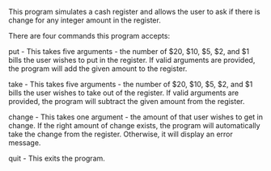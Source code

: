 This program simulates a cash register and allows the user to ask if there is change for any integer amount in the register.

There are four commands this program accepts:

put - This takes five arguments - the number of $20, $10, $5, $2, and $1 bills the user wishes to put in the register. If valid arguments are provided, the program will add the given amount to the register.

take - This takes five arguments - the number of $20, $10, $5, $2, and $1 bills the user wishes to take out of the register. If valid arguments are provided, the program will subtract the given amount from the register.

change - This takes one argument - the amount of that user wishes to get in change. If the right amount of change exists, the program will automatically take the change from the register. Otherwise, it will display an error message.

quit - This exits the program.
